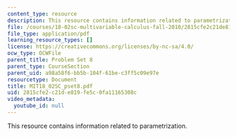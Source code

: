 ```yaml
---
content_type: resource
description: This resource contains information related to parametrization.
file: /courses/18-02sc-multivariable-calculus-fall-2010/2815cfe2c21de819fe5c0fa11165308c_MIT18_02SC_pset8.pdf
file_type: application/pdf
learning_resource_types: []
license: https://creativecommons.org/licenses/by-nc-sa/4.0/
ocw_type: OCWFile
parent_title: Problem Set 8
parent_type: CourseSection
parent_uid: a98a58f6-bb5b-104f-61be-c3ff5c09e97e
resourcetype: Document
title: MIT18_02SC_pset8.pdf
uid: 2815cfe2-c21d-e819-fe5c-0fa11165308c
video_metadata:
  youtube_id: null
---
```

This resource contains information related to parametrization.